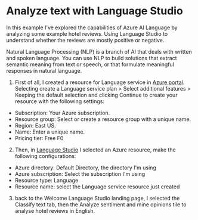 # Analyze text with Language Studio

In this example I've explored the capabilities of Azure AI Language by analyzing some example hotel reviews. Using Language Studio to understand whether the reviews are mostly positive or negative.

Natural Language Processing (NLP) is a branch of AI that deals with written and spoken language. You can use NLP to build solutions that extract semantic meaning from text or speech, or that formulate meaningful responses in natural language.

1) First of all, I created a resource for Language service in [Azure portal](https://portal.azure.com). Selecting create a Language service plan > Select additional features > Keeping the default selection and clicking Continue to create your resource with the following settings:
    
- Subscription: Your Azure subscription.
- Resource group: Select or create a resource group with a unique name.
- Region: East US.
- Name: Enter a unique name.
- Pricing tier: Free F0

2) Then, in [Language Studio](https://language.cognitive.azure.com) I selected an Azure resource, make the following configurations:

- Azure directory: Default Directory, the directory I'm using
- Azure subscription: Select the subscription I'm using
- Resource type: Language
- Resource name: select the Language service resource just created

3) back to the Welcome Language Studio landing page, I selected the Classify text tab, then the Analyze sentiment and mine opinions tile to analyse hotel reviews in English.

